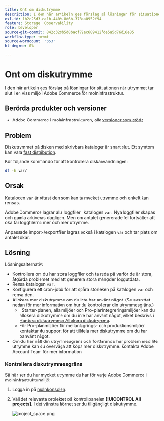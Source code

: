 ```yaml
---
title: Ont om diskutrymme
description: I den här artikeln ges förslag på lösningar för situationen när utrymmet tar slut i en viss miljö i Adobe Commerce för molninfrastruktur.
exl-id: 1b2c25d3-ca1b-4409-8d6b-378aa0952f94
feature: Storage, Observability
role: Developer
source-git-commit: 842c329b5d8bacf72ac689412fde5a5d76d16e85
workflow-type: tm+mt
source-wordcount: '353'
ht-degree: 0%

---
```


# Ont om diskutrymme

I den här artikeln ges förslag på lösningar för situationen när utrymmet tar slut i en viss miljö i Adobe Commerce för molninfrastruktur.

## Berörda produkter och versioner

* Adobe Commerce i molninfrastrukturen, alla [versioner som stöds](https://magento.com/sites/default/files/magento-software-lifecycle-policy.pdf)

## Problem

Diskutrymmet på disken med skrivbara kataloger är snart slut. Ett symtom kan vara [fast distribution](https://experienceleague.adobe.com/sv/docs/experience-cloud-kcs/kbarticles/ka-26878).

Kör följande kommando för att kontrollera diskanvändningen:

```bash
df -h var/
```

## Orsak

Katalogen `var` är oftast den som kan ta mycket utrymme och enkelt kan rensas.

Adobe Commerce lagrar alla loggfiler i katalogen `var`. Nya loggfiler skapas och gamla arkiveras dagligen. Men om antalet genererade fel fortsätter att öka tar loggfilerna mer och mer utrymme.

Anpassade import-/exportfiler lagras också i katalogen `var` och tar plats om antalet ökar.

## Lösning

Lösningsalternativ:

* Kontrollera om du har stora loggfiler och ta reda på varför de är stora, åtgärda problemet med att generera stora mängder loggutdata.
* Rensa katalogen `var`.
* Konfigurera ett cron-jobb för att spåra storleken på katalogen `var` och rensa den.
* Allokera mer diskutrymme om du inte har använt något. (Se avsnittet nedan för mer information om hur du kontrollerar din utrymmesgräns.)
   * I Starter-planen, alla miljöer och Pro-planintegreringsmiljöer kan du allokera diskutrymme om du inte har använt något, vilket beskrivs i [Hantera diskutrymme: Allokera diskutrymme](https://experienceleague.adobe.com/sv/docs/commerce-cloud-service/user-guide/develop/storage/manage-disk-space#application-disk-space).
   * För Pro-planmiljöer för mellanlagrings- och produktionsmiljöer kontaktar du support för att tilldela mer diskutrymme om du har oanvänt något.
* Om du har nått din utrymmesgräns och fortfarande har problem med lite utrymme kan du överväga att köpa mer diskutrymme. Kontakta Adobe Account Team för mer information.

### Kontrollera diskutrymmesgräns

Så här ser du hur mycket utrymme du har för varje Adobe Commerce i molninfrastrukturmiljö:

1. Logga in på [molnkonsolen](https://console.adobecommerce.com).
1. Välj det relevanta projektet på kontrollpanelen **[!UICONTROL All projects]**. I det vänstra hörnet ser du tillgängligt diskutrymme.

   ![project_space.png](/help/troubleshooting/miscellaneous/assets/project_space.png)
